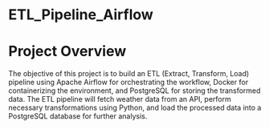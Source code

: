 # ETL_Pipeline_Airflow

# Project Overview 
The objective of this project is to build an ETL (Extract, Transform, Load) pipeline using Apache Airflow for orchestrating the workflow, Docker for containerizing the environment, and PostgreSQL for storing the transformed data. The ETL pipeline will fetch weather data from an API, perform necessary transformations using Python, and load the processed data into a PostgreSQL database for further analysis.
